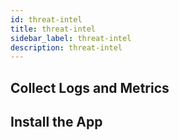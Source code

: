 ```yaml
---
id: threat-intel
title: threat-intel
sidebar_label: threat-intel
description: threat-intel
---
```



## Collect Logs and Metrics

## Install the App
